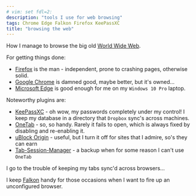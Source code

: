 ```yaml
---
# vim: set fdl=2:
description: "tools I use for web browsing"
tags: Chrome Edge Falkon Firefox KeePassXC
title: "browsing the web"
---
```


How I manage to browse the big old [World Wide Web](https://en.wikipedia.org/wiki/World_Wide_Web).

For getting things done:

- [Firefox](http://en.wikipedia.org/wiki/Mozilla_Firefox) is the man - independent, prone to crashing pages, otherwise solid.
- [Google Chrome](http://en.wikipedia.org/wiki/Google_Chrome) is damned good, maybe better, but it's owned...
- [Microsoft Edge](https://en.wikipedia.org/wiki/Microsoft_Edge) is good enough for me on my `Windows 10 Pro` laptop.

Noteworthy plugins are:

- [KeePassXC](https://en.wikipedia.org/wiki/KeePassXC) - oh wow, my passwords completely under my control! I keep my database in a directory that `Dropbox` sync's across machines.
- [OneTab](http://www.one-tab.com/) - so, so handy. Rarely it fails to open, which is always fixed by disabling and re-enabling it.
- [uBlock Origin](https://en.wikipedia.org/wiki/UBlock_Origin) - useful, but I turn it off for sites that I admire, so's they can earn
- [Tab-Session-Manager](https://github.com/sienori/Tab-Session-Manager) - a backup when for some reason I can't use `OneTab`

I go to the trouble of keeping my tabs sync'd across browsers...

I keep [Falkon](https://en.wikipedia.org/wiki/Falkon) handy for those occasions when I want to fire up an unconfigured browser.

